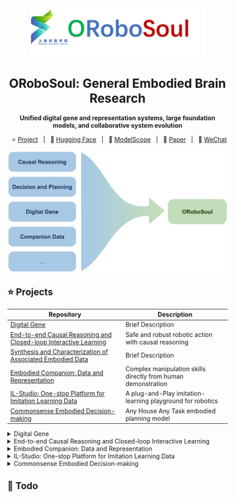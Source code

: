 <div align="center">

<img src="assets/logo.png" width="400"/>


# ORoboSoul: General Embodied Brain Research
**Unified digital gene and representation systems, large foundation models, and collaborative system evolution**


<p align="center">
        </a>&nbsp&nbsp⭐️ <a href="https://github.com/">Project</a></a>&nbsp&nbsp | &nbsp&nbsp🤗 <a href="https://huggingface.co">Hugging Face</a>&nbsp&nbsp | &nbsp&nbsp🤖 <a href="https://www.modelscope.cn">ModelScope</a>&nbsp&nbsp | &nbsp&nbsp📑 <a href="http://arxiv.org">Paper</a>&nbsp&nbsp | &nbsp&nbsp💬 <a href="./assets/wechat.png">WeChat</a>
</p>
<img src="assets/robosoul_projects.png" width="500"/>

</div>

## ⭐️ Projects

Repository | Description
---- | ----
[Digital Gene](https://github.com/sii-research/DigitalGene)			| Brief Description 
[End-to-end Causal Reasoning and Closed-loop Interactive Learning](https://github.com/sii-research/ORoboSoul/tree/causal-robot/causal-robot) | Safe and robust robotic action with causal reasoning
[Synthesis and Characterization of Associated Embodied Data](https://github.com) | Brief Description
[Embodied Companion: Data and Representation](https://github.com) | Complex manipulation skills directly from human demonstration
[IL-Studio: One-stop Platform for Imitation Learning Data](https://github.com/WwZzz/IL-Studio) | A plug-and-Play imitation-learning playground for robotics
[Commonsense Embodied Decision-making](https://github.com/sii-research/ORoboSoul/tree/feature/decision-making/decision-making#readme) | Any House Any Task embodied planning model

<details>
<summary>Digital Gene</summary>
Details
</details>

<details>
<summary>End-to-end Causal Reasoning and Closed-loop Interactive Learning</summary>
<div align="center">
  <img src="assets/causal-rob.png" width="500"/>
</div>
Enabling intelligent systems—especially robots—by not only perceiving and acting, but also understanding causal relations, making safer and more robust decisions, and continually refining their knowledge through real-world interactions
</details>

<details>
<summary>Embodied Companion: Data and Representation</summary>
builds large-scale human–robot companion data and unified representations to transfer everyday human manipulation into robot-executable skills, empowering downstream VLA models.
</details>

<details>
<summary>IL-Studio: One-stop Platform for Imitation Learning Data</summary>
IL-Studio is an open-source repository that lets researchers and engineers jump-start imitation-learning experiments on popular robot manipulation benchmarks with minimal friction. The entire training, evaluation, and deployment pipeline has been carefully modularized so that you can swap-in your own policy, environment, or dataset without touching the rest of the stack.
</details>

<details>
<summary>Commonsense Embodied Decision-making</summary>

Commonsense Embodied Decision-making is an open-source research framework for embodied AI, aimed at enabling intelligent agents, such as robots, to leverage commonsense knowledge like humans to understand complex instructions and make decisions.

<div align="center">
  <img src="assets/desicion-making.png" width="500"/>
</div>

AHAT (Any House Any Task) is an end-to-end Large Language Model (LLM) to serve as the agent's reasoning and decision-making core.
</details>

## 📆 Todo

